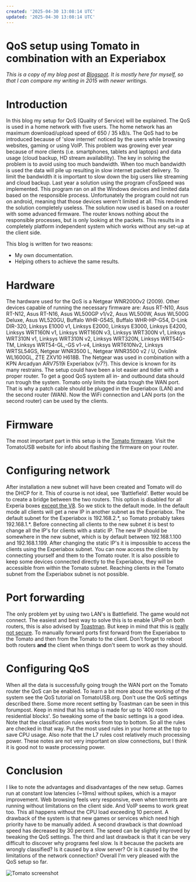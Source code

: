 ```yaml
---
created: '2025-04-30 13:08:14 UTC'
updated: '2025-04-30 13:08:14 UTC'
---
```


# QoS setup using Tomato in combination with an Experiabox

*This is a copy of my blog post at [Blogspot](https://rikhui.blogspot.com/2015/08/qossetuptomato.html).
It is mostly here for myself, so that I can compare my writing in 2015 with newer writings.*

# Introduction

In this blog my setup for QoS (Quality of Service) will be explained.
The QoS is used in a home network with five users.
The home network has an maximum download/upload speed of 650 / 35 kB/s.
The QoS had to be introduced because of 'slow internet' noticed by the users while browsing websites, gaming or using VoIP.
This problem was growing ever year because of more clients (i.e. smartphones, tablets and laptops) and data usage (cloud backup, HD stream availability).
The key in solving the problem is to avoid using too much bandwidth.
When too much bandwidth is used the data will pile up resulting in slow internet packet delivery.
To limit the bandwidth it is important to slow down the big users like streaming and cloud backup.
Last year a solution using the program cFosSpeed was implemented.
This program ran on all the Windows devices and limited data based on the responsible process.
Unfortunately the program could not run on android, meaning that those devices weren't limited at all.
This rendered the solution completely useless.
The solution now used is based on a router with some advanced firmware.
The router knows nothing about the responsible processes, but is only looking at the packets.
This results in a completely platform independent system which works without any set-up at the client side.

This blog is written for two reasons:

- My own documentation.
- Helping others to achieve the same results.

# Hardware
The hardware used for the QoS is a Netgear WNR2000v2 (2009). Other devices capable of running the necessary firmware are:
Asus RT-N10, Asus RT-N12, Asus RT-N16, Asus WL500GP v1/v2, Asus WL500W, Asus WL500G Deluxe, Asus WL520GU, Buffalo WHR-G54S, Buffalo WHR-HP-G54, D-Link DIR-320, Linksys E1000 v1, Linksys E2000, Linksys E3000, Linksys E4200, Linksys WRT160N v1, Linksys WRT160N v3, Linksys WRT300N v1, Linksys WRT310N v1, Linksys WRT310N v2, Linksys WRT320N, Linksys WRT54G-TM, Linksys WRT54-GL,-GS v1-v4, Linksys WRT610Nv2, Linksys WRTSL54GS, Netgear WNR3500 L, Netgear WNR3500 v2 / U, Ovislink WL1600GL, ZTE ZXV10 H618B.
The Netgear was used in combination with a KPN Arcadyan ARV7519i Experiabox (v7?).
This device is known for its many restrains. The setup could have been a lot easier and tidier with a proper router.
To get a good QoS system all in- and outbound data should run trough the system. Tomato only limits the data trough the WAN port.
That is why a patch cable should be plugged in the Experiabox (LAN) and the second router (WAN).
Now the WiFi connection and LAN ports (on the second router) can be used by the clients.

# Firmware
The most important part in this setup is the [Tomato firmware](http://tomatousb.org/). Visit the TomatoUSB website for info about flashing the firmware on your router.

# Configuring network
After installation a new subnet will have been created and Tomato will do the DHCP for it.
This of course is not ideal, see 'Battlefield'.
Better would be to create a bridge between the two routers. This option is disabled for all Experia boxes [except the V8](https://gathering.tweakers.net/forum/list_messages/1610316).
So we stick to the default mode.
In the default mode all clients will get a new IP in another subnet as the Experiabox.
The default subnet for the Experiabox is 192.168.2.\*, so Tomato probably takes 192.168.1.\*.
Before connecting all clients to the new subnet it is best to change all the IP's for clients with a static IP.
The new IP should be somewhere in the new subnet, which is by default between 192.168.1.100 and 192.168.1.199.
After changing the static IP's it is impossible to access the clients using the Experiabox subnet.
You can now access the clients by connecting yourself and them to the Tomato router.
It is also possible to keep some devices connected directly to the Experiabox, they will be accessible from within the Tomato subnet.
Reaching clients in the Tomato subnet from the Experiabox subnet is not possible.

# Port forwarding
The only problem yet by using two LAN's is Battlefield.
The game would not connect.
The easiest and best way to solve this is to enable UPnP on both routers, this is also advised by [Toastman](http://www.linksysinfo.org/index.php?threads/using-qos-tutorial-and-discussion.28349/#post-138449).
But keep in mind that this is [really not secure](http://security.stackexchange.com/questions/38631/what-are-the-security-implications-of-enabling-upnp-in-my-home-router#38661).
To manually forward ports first forward from the Experiabox to the Tomato and then from the Tomato to the client.
Don't forget to reboot both routers **and** the client when things don't seem to work as they should.

# Configuring QoS
When all the data is successfully going trough the WAN port on the
Tomato router the QoS can be enabled.
To learn a bit more about the working of the system see the QoS tutorial on TomatoUSB.org.
Don't use the QoS settings described there.
Some more recent setting by Toastman can be seen in this forumpost.
Keep in mind that his setup is made for up to '400 room residential blocks'.
So tweaking some of the basic settings is a good idea.
Note that the classification rules works from top to bottom.
So all the rules are checked in that way.
Put the most used rules in your home at the top to save CPU usage.
Also note that the L7 rules cost relatively much processing power.
These notes are not very important on slow connections, but I think it is good not to waste processing power.

# Conclusion
I like to note the advantages and disadvantages of the new setup.
Games run at constant low latencies (~19ms) without spikes, which is a mayor improvement.
Web browsing feels very responsive, even when torrents are running without limitations on the client side.
And VoIP seems to work great too.
This all happens without the CPU load exceeding 10 percent.
A drawback of the system is that new games or services which need high priority have to be manually added.
A second drawback is that download speed has decreased by 30 percent.
The speed can be slightly improved by tweaking the QoS settings.
The third and last drawback is that it can be very difficult to discover why programs feel slow.
Is it because the packets are wrongly classified?
Is it caused by a slow server?
Or is it caused by the limitations of the network connection?
Overall I'm very pleased with the QoS setup so far.

![Tomato screenshot](/assets/tomato.png)

